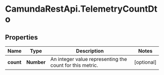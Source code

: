 # CamundaRestApi.TelemetryCountDto

## Properties
Name | Type | Description | Notes
------------ | ------------- | ------------- | -------------
**count** | **Number** | An integer value representing the count for this metric. | [optional] 
